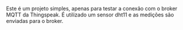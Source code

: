 Este é um projeto simples, apenas para testar a conexão com o broker MQTT da Thingspeak. É utilizado um sensor dht11 e as medições são enviadas para o broker.

